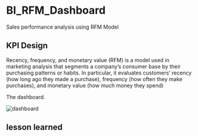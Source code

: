 # BI_RFM_Dashboard
Sales performance analysis using RFM Model

## KPI Design
Recency, frequency, and monetary value (RFM) is a model used in marketing analysis that segments a company’s consumer base by their purchasing patterns or habits. 
In particular, it evaluates customers’ recency (how long ago they made a purchase), frequency (how often they make purchases), and monetary value (how much money they spend)


The dashboard.

![dashboard](https://github.com/yrenn/BI_RFM_Dashboard/assets/118937529/e8ba0ab2-3714-493f-9155-e54a3465ad6b)





## lesson learned
